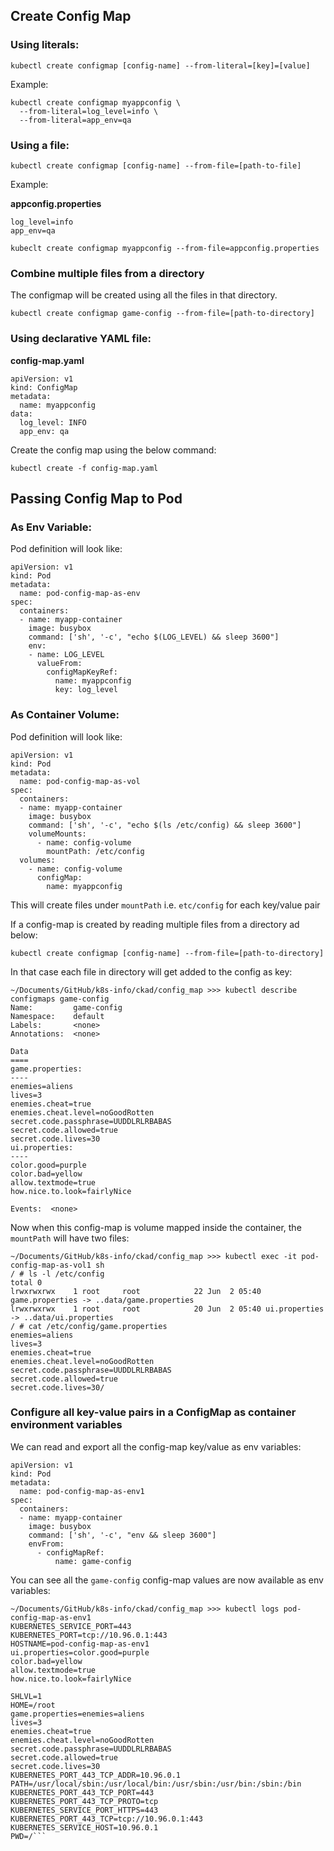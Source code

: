 ## Create Config Map


### Using literals:

```
kubectl create configmap [config-name] --from-literal=[key]=[value]
```

Example:

```
kubectl create configmap myappconfig \
  --from-literal=log_level=info \
  --from-literal=app_env=qa
```

### Using a file:

```
kubectl create configmap [config-name] --from-file=[path-to-file]
```

Example:

**appconfig.properties**

```
log_level=info
app_env=qa
```

```
kubeclt create configmap myappconfig --from-file=appconfig.properties
```

### Combine multiple files from a directory

The configmap will be created using all the files in that directory.

```
kubectl create configmap game-config --from-file=[path-to-directory]
```



### Using declarative YAML file:

**config-map.yaml**

```
apiVersion: v1
kind: ConfigMap
metadata:
  name: myappconfig
data:
  log_level: INFO
  app_env: qa
```

Create the config map using the below command:

```
kubectl create -f config-map.yaml
```

## Passing Config Map to Pod


### As Env Variable:

Pod definition will look like:

```
apiVersion: v1
kind: Pod
metadata:
  name: pod-config-map-as-env
spec:
  containers:
  - name: myapp-container
    image: busybox
    command: ['sh', '-c', "echo $(LOG_LEVEL) && sleep 3600"]
    env:
    - name: LOG_LEVEL
      valueFrom:
        configMapKeyRef:
          name: myappconfig
          key: log_level
```

### As Container Volume:

Pod definition will look like:

```
apiVersion: v1
kind: Pod
metadata:
  name: pod-config-map-as-vol
spec:
  containers:
  - name: myapp-container
    image: busybox
    command: ['sh', '-c', "echo $(ls /etc/config) && sleep 3600"]
    volumeMounts:
      - name: config-volume
        mountPath: /etc/config
  volumes:
    - name: config-volume
      configMap:
        name: myappconfig
```

This will create files under `mountPath` i.e. `etc/config` for each key/value pair

If a config-map is created by reading multiple files from a directory ad below:

```
kubectl create configmap [config-name] --from-file=[path-to-directory]
```

In that case each file in directory will get added to the config as key:

```
~/Documents/GitHub/k8s-info/ckad/config_map >>> kubectl describe configmaps game-config
Name:         game-config
Namespace:    default
Labels:       <none>
Annotations:  <none>

Data
====
game.properties:
----
enemies=aliens
lives=3
enemies.cheat=true
enemies.cheat.level=noGoodRotten
secret.code.passphrase=UUDDLRLRBABAS
secret.code.allowed=true
secret.code.lives=30
ui.properties:
----
color.good=purple
color.bad=yellow
allow.textmode=true
how.nice.to.look=fairlyNice

Events:  <none>
```

Now when this config-map is volume mapped inside the container, the `mountPath` will have two files:

```
~/Documents/GitHub/k8s-info/ckad/config_map >>> kubectl exec -it pod-config-map-as-vol1 sh
/ # ls -l /etc/config
total 0
lrwxrwxrwx    1 root     root            22 Jun  2 05:40 game.properties -> ..data/game.properties
lrwxrwxrwx    1 root     root            20 Jun  2 05:40 ui.properties -> ..data/ui.properties
/ # cat /etc/config/game.properties
enemies=aliens
lives=3
enemies.cheat=true
enemies.cheat.level=noGoodRotten
secret.code.passphrase=UUDDLRLRBABAS
secret.code.allowed=true
secret.code.lives=30/
```

### Configure all key-value pairs in a ConfigMap as container environment variables

We can read and export all the config-map key/value as env variables:

```
apiVersion: v1
kind: Pod
metadata:
  name: pod-config-map-as-env1
spec:
  containers:
  - name: myapp-container
    image: busybox
    command: ['sh', '-c', "env && sleep 3600"]
    envFrom:
      - configMapRef:
          name: game-config
```

You can see all the `game-config` config-map values are now available as env variables:

```
~/Documents/GitHub/k8s-info/ckad/config_map >>> kubectl logs pod-config-map-as-env1
KUBERNETES_SERVICE_PORT=443
KUBERNETES_PORT=tcp://10.96.0.1:443
HOSTNAME=pod-config-map-as-env1
ui.properties=color.good=purple
color.bad=yellow
allow.textmode=true
how.nice.to.look=fairlyNice

SHLVL=1
HOME=/root
game.properties=enemies=aliens
lives=3
enemies.cheat=true
enemies.cheat.level=noGoodRotten
secret.code.passphrase=UUDDLRLRBABAS
secret.code.allowed=true
secret.code.lives=30
KUBERNETES_PORT_443_TCP_ADDR=10.96.0.1
PATH=/usr/local/sbin:/usr/local/bin:/usr/sbin:/usr/bin:/sbin:/bin
KUBERNETES_PORT_443_TCP_PORT=443
KUBERNETES_PORT_443_TCP_PROTO=tcp
KUBERNETES_SERVICE_PORT_HTTPS=443
KUBERNETES_PORT_443_TCP=tcp://10.96.0.1:443
KUBERNETES_SERVICE_HOST=10.96.0.1
PWD=/```
